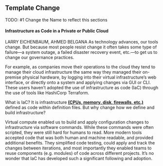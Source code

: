 ## Template Change
TODO: #1 Change the Name to reflect this sections

#### Infrastructure as Code in a Private or Public Cloud

LARRY EICHENBAUM, AHMED BELGANA
As technology advances, our tools change. But because most people resist change it often takes some type of failure—a system outage, a failed disaster recovery event, etc.—to get us to change our governance practices.

For example, as companies move their operations to the cloud they tend to manage their cloud infrastructure the same way they managed their on-premise physical hardware, by logging into their virtual infrastructure’s web interface, or directly onto a system and applying changes via GUI or CLI. These users haven’t adopted the use of infrastructure as code (IaC) through the use of tools like HashiCorp Terraform.

What is IaC? It is infrastructure <ins><b>(CPUs, memory, disk, firewalls, etc.)</ins></b> defined as code within definition files. But why change how we define and build infrastructure?

Virtual compute enabled us to build and apply configuration changes to infrastructure via software commands. While these commands were often scripted, they were still hard for humans to read. More modern tools accepted code that was both human and machine readable, and provided additional benefits. They simplified code testing, could apply and track the changes between iterations, and most importantly they enabled teams to reuse components (e.g. modules) of code across different projects. It’s no wonder that IaC has developed such a significant following and adoption.
